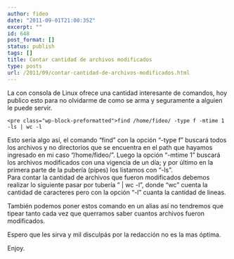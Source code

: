 ```yaml
---
author: fideo
date: "2011-09-01T21:00:35Z"
excerpt: ""
id: 648
post_format: []
status: publish
tags: []
title: Contar cantidad de archivos modificados
type: posts
url: /2011/09/contar-cantidad-de-archivos-modificados.html
---
```

La con consola de Linux ofrece una cantidad interesante de comandos, hoy publico esto para no olvidarme de como se arma y seguramente a alguien le puede servir.

```
<pre class="wp-block-preformatted">find /home/fideo/ -type f -mtime 1 -ls | wc -l
```

Esto sería algo así, el comando “find” con la opción “-type f” buscará todos los archivos y no directorios que se encuentra en el path que hayamos ingresado en mi caso “/home/fideo/”. Luego la opción “-mtime 1” buscará los archivos modificados con una vigencia de un día; y por último en la primera parte de la pubería (pipes) los listamos con “-ls”.  
Para contar la cantidad de archivos que fueron modificados debemos realizar lo siguiente pasar por tubería ” | wc -l”, donde “wc” cuenta la cantidad de caracteres pero con la opción “-l” cuanta la cantidad de lineas.

También podemos poner estos comando en un alias así no tendremos que tipear tanto cada vez que querramos saber cuantos archivos fueron modificados.

Espero que les sirva y mil disculpás por la redacción no es la mas óptima.

Enjoy.
